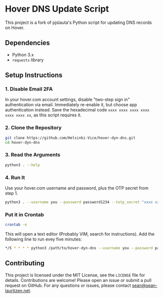 # Hover DNS Update Script

This project is a fork of pjslauta's Python script for updating DNS records on Hover.

## Dependencies

- Python 3.x
- `requests` library

## Setup Instructions

### 1. Disable Email 2FA

In your hover.com account settings, disable "two-step sign in" authentication via email. Immediately re-enable it, but choose app authentication instead. Save the hexadecimal code `xxxx xxxx xxxx xxxx xxxx xxxx xx`, as this script requires it.

### 2. Clone the Repository

```sh
git clone https://github.com/Helsinki-Vice/hover-dyn-dns.git
cd hover-dyn-dns
```

### 3. Read the Arguments

```sh
python3 . --help
```

### 4. Run It

Use your hover.com username and password, plus the OTP secret from step 1.
```sh
python3 . --username you --password password1234 --totp_secret "xxxx xxxx xxxx xxxx xxxx xxxx xx" --domain example.com --host @,www,mail --type A,AAAA
```

### Put it in Crontab

```sh
crontab -e
```
This will open a text editor (Probably VIM, search for instructions). Add the following line to run evey five minutes:
```sh
*/5 * * * * python3 /path/to/hover-dyn-dns --username you --password password1234 --totp_secret "xxxx xxxx xxxx xxxx xxxx xxxx xx" --domain example.com --host @,www,mail --type A,AAAA
```
## Contributing

This project is licensed under the MIT License, see the `LICENSE` file for details. Contributions are welcome! Please open an issue or submit a pull request on GitHub. For any questions or issues, please contact [sean@sean-lauritzen.net](mailto:sean@sean-lauritzen.net).
